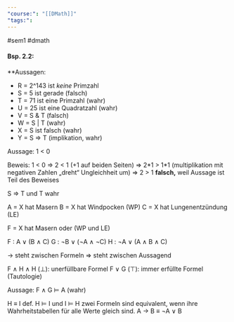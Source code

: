 ```yaml
---
"course:": "[[DMath]]"
"tags:":
---
```


#sem1 #dmath
#### Bsp. 2.2:
**Aussagen:
- R = 2^143 ist *keine* Primzahl
- S = 5 ist gerade (falsch)
- T = 71 ist eine Primzahl (wahr)
- U = 25 ist eine Quadratzahl (wahr)
- V = S & T (falsch)
- W = S | T (wahr)
- X = S ist falsch (wahr)
- Y = S => T (implikation, wahr)


Aussage:
1 < 0

Beweis:
1 < 0 => 2 < 1 (+1 auf beiden Seiten)
=> 2\*1 > 1\*1 (multiplikation mit negativen Zahlen „dreht“ Ungleichheit um)
=> 2 > 1
**falsch,** weil Aussage ist Teil des Beweises

S => T und T wahr



A = X hat Masern
B = X hat Windpocken (WP)
C = X hat Lungenentzündung (LE)

F = X hat Masern oder (WP und LE)

F : A $\vee$ (B $\wedge$ C)
G : $\neg$B $\vee$ ($\neg$A $\wedge$ $\neg$C)
H : $\neg$A $\vee$ (A $\wedge$ B $\wedge$ C)

-> steht zwischen Formeln
=> steht zwischen Aussagend

F $\wedge$ H $\wedge$ H ($\perp$): unerfüllbare Formel
F $\vee$ G ($\top$): immer erfüllte Formel (Tautologie)

Aussage: F $\wedge$ G $\models$ A (wahr)


H $\equiv$ I def. H $\models$ I und I $\models$ H
zwei Formeln sind equivalent, wenn ihre Wahrheitstabellen für alle Werte gleich sind.
A $\rightarrow$ B $\equiv$ $\neg$A $\vee$ B






